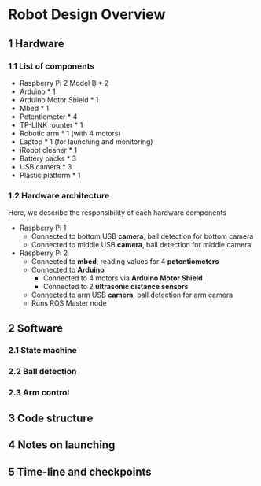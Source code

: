 # Robot Design Overview

## 1 Hardware

### 1.1 List of components

- Raspberry Pi 2 Model B * 2
- Arduino * 1
- Arduino Motor Shield * 1
- Mbed * 1
- Potentiometer * 4
- TP-LINK rounter * 1
- Robotic arm * 1 (with 4 motors)
- Laptop * 1 (for launching and monitoring)
- iRobot cleaner * 1
- Battery packs * 3
- USB camera * 3
- Plastic platform * 1

### 1.2 Hardware architecture

Here, we describe the responsibility of each hardware components

- Raspberry Pi 1
    - Connected to bottom USB **camera**, ball detection for bottom camera
    - Connected to middle USB **camera**, ball detection for middle camera
- Raspberry Pi 2
    - Connected to **mbed**, reading values for 4 **potentiometers**
    - Connected to **Arduino**
        - Connected to 4 motors via **Arduino Motor Shield**
        - Connected to 2 **ultrasonic distance sensors**
    - Connected to arm USB **camera**, ball detection for arm camera
    - Runs ROS Master node

## 2 Software
### 2.1 State machine
### 2.2 Ball detection
### 2.3 Arm control
## 3 Code structure
## 4 Notes on launching
## 5 Time-line and checkpoints